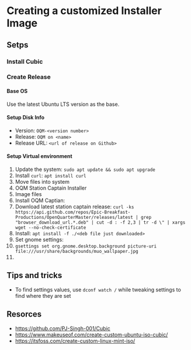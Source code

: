 # Creating a customized Installer Image

## Setps

### Install Cubic

### Create Release

#### Base OS

Use the latest Ubuntu LTS version as the base.

#### Setup Disk Info

 - Version: `OQM-<version number>`
 - Release: `OQM on <name>`
 - Release URL: `<url of release on Github>`

#### Setup Virtual environment

 1. Update the system: `sudo apt update && sudo apt upgrade`
 2. Install `curl`: `apt install curl`
 3. Move files into system
   1. OQM Station Captain Installer
   2. Image files
 4. Install OQM Captian:
   1. Download latest station captain release: `curl -ks https://api.github.com/repos/Epic-Breakfast-Productions/OpenQuarterMaster/releases/latest | grep "browser_download_url.*.deb" | cut -d : -f 2,3 | tr -d \" | xargs wget --no-check-certificate`
   2. Install: `apt install -f ./<deb file just downloaded>`
 5. Set gnome settings:
   1. `gsettings set org.gnome.desktop.background picture-uri file:///usr/share/backgrounds/muo_wallpaper.jpg`
 6.  



## Tips and tricks

 - To find settings values, use `dconf watch /` while tweaking settings to find where they are set

## Resorces

 - https://github.com/PJ-Singh-001/Cubic
 - https://www.makeuseof.com/create-custom-ubuntu-iso-cubic/
 - https://itsfoss.com/create-custom-linux-mint-iso/
